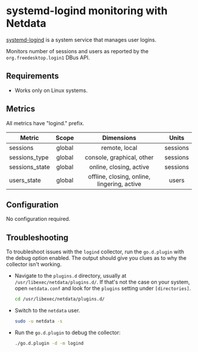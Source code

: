<!--
title: "systemd-logind monitoring with Netdata"
description: "Monitors number of sessions and users with zero configuration, per-second metric granularity, and interactive visualizations."
custom_edit_url: "https://github.com/netdata/go.d.plugin/edit/master/modules/logind/README.md"
sidebar_label: "logind-go.d.plugin (Recommended)"
learn_status: "Published"
learn_topic_type: "References"
learn_rel_path: "System metrics"
-->

# systemd-logind monitoring with Netdata

[systemd-logind](https://www.freedesktop.org/software/systemd/man/systemd-logind.service.html) is a system service that
manages user logins.

Monitors number of sessions and users as reported by the `org.freedesktop.login1` DBus API.

## Requirements

- Works only on Linux systems.

## Metrics

All metrics have "logind." prefix.

| Metric         | Scope  |                 Dimensions                  |  Units   |
|----------------|:------:|:-------------------------------------------:|:--------:|
| sessions       | global |                remote, local                | sessions |
| sessions_type  | global |          console, graphical, other          | sessions |
| sessions_state | global |           online, closing, active           | sessions |
| users_state    | global | offline, closing, online, lingering, active |  users   |

## Configuration

No configuration required.

## Troubleshooting

To troubleshoot issues with the `logind` collector, run the `go.d.plugin` with the debug option enabled. The
output should give you clues as to why the collector isn't working.

- Navigate to the `plugins.d` directory, usually at `/usr/libexec/netdata/plugins.d/`. If that's not the case on
  your system, open `netdata.conf` and look for the `plugins` setting under `[directories]`.

  ```bash
  cd /usr/libexec/netdata/plugins.d/
  ```

- Switch to the `netdata` user.

  ```bash
  sudo -u netdata -s
  ```

- Run the `go.d.plugin` to debug the collector:

  ```bash
  ./go.d.plugin -d -m logind
  ```

